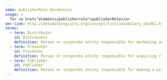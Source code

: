 ```yaml
---
name: publisherRole Vocabulary
usage: >
  for <a href="elements/publisherrole">publisherRole</a>
omr-link: http://metadataregistry.org/concept/list/vocabulary_id/461.html
terms:
  - term: Distributor
    id: Distributor
    definition: Person or corporate entity responsible for marketing and arranging for the release, exhibition, and/or distribution of a production. A distributor may deal with only particular areas of distribution, such as cinematic, home video, or digital; this should be identified in an annotation.
  - term: Presenter
    id: Presenter
    definition: Person or corporate entity responsible for acquiring rights to the source media, packaging it, and offering it to the publisher or distributor.
  - term: Publisher
    id: Publisher
    definition: Person or corporate entity responsible for making a production available.
---
```

